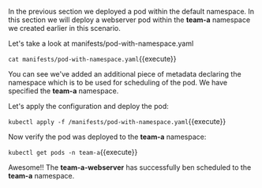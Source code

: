 In the previous section we deployed a pod within the default namespace. In this section we will deploy a webserver pod within the **team-a** namespace we created earlier in this scenario.

Let's take a look at manifests/pod-with-namespace.yaml

``cat manifests/pod-with-namespace.yaml``{{execute}}

You can see we've added an additional piece of metadata declaring the namespace which is to be used for scheduling of the pod. We have specified the **team-a** namespace.

Let's apply the configuration and deploy the pod:

``kubectl apply -f /manifests/pod-with-namespace.yaml``{{execute}}

Now verify the pod was deployed to the **team-a** namespace:

``kubectl get pods -n team-a``{{execute}}

Awesome!! The **team-a-webserver** has successfully ben scheduled to the **team-a** namespace.